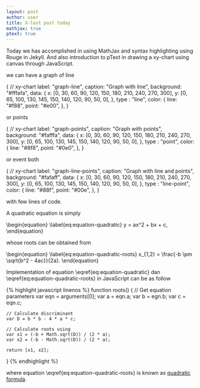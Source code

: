 ```yaml
---
layout: post
author: user
title: X-last post today
mathjax: true
ptext: true
---
```


Today we has accomplished in using MathJax and syntax highlighting using Rouge in Jekyll. And also introduction to pText in drawing a xy-chart using canvas through JavaScript.

we can have a graph of line

<ptext>
{ // xy-chart
	label: "graph-line",
	caption: "Graph with line",
	background: "#fffafa",
	data: {
		x: [0, 30, 60, 90, 120, 150, 180, 210, 240, 270, 300],
		y: [0, 65, 100, 130, 145, 150, 140, 120, 90, 50, 0],
	},
	type : "line",
	color: {
		line: "#f88",
		point: "#e00",
	},
}
</ptext>


or points

<ptext>
{ // xy-chart
	label: "graph-points",
	caption: "Graph with points",
	background: "#fafffa",
	data: {
		x: [0, 30, 60, 90, 120, 150, 180, 210, 240, 270, 300],
		y: [0, 65, 100, 130, 145, 150, 140, 120, 90, 50, 0],
	},
	type : "point",
	color: {
		line: "#8f8",
		point: "#0e0",
	},
}
</ptext>

or event both

<ptext>
{ // xy-chart
	label: "graph-line-points",
	caption: "Graph with line and points",
	background: "#fafaff",
	data: {
		x: [0, 30, 60, 90, 120, 150, 180, 210, 240, 270, 300],
		y: [0, 65, 100, 130, 145, 150, 140, 120, 90, 50, 0],
	},
	type : "line-point",
	color: {
		line: "#88f",
		point: "#00e",
	},
}
</ptext>

with few lines of code.

A quadratic equation is simply

\begin{equation}
\label{eq:equation-quadratic}
y = ax^2 + bx + c,
\end{equation}

whose roots can be obtained from

\begin{equation}
\label{eq:equation-quadratic-roots}
x_{1,2} = \frac{-b \pm \sqrt{b^2 - 4ac}}{2a}.
\end{equation}

Implementation of equation \eqref{eq:equation-quadratic} dan \eqref{eq:equation-quadratic-roots} in JavaScript can be as follow

{% highlight javascript linenos %}
function roots() {
	// Get equation parameters
	var eqn = arguments[0];
	var a = eqn.a;
	var b = egn.b;
	var c = eqn.c;
	
	// Calculate discriminant
	var D = b * b - 4 * a * c;
	
	// Calculate roots using 
	var x1 = (-b + Math.sqrt(D)) / (2 * a);
	var x2 = (-b - Math.sqrt(D)) / (2 * a);
	
	return [x1, x2];
}
{% endhighlight %}

where equation \eqref{eq:equation-quadratic-roots} is known as [quadratic formula](https://en.wikipedia.org/wiki/Quadratic_formula).


